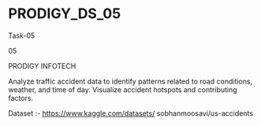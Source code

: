 # PRODIGY_DS_05
Task-05


05

PRODIGY INFOTECH

Analyze traffic accident data to identify patterns related
to road conditions, weather, and time of day. Visualize
accident hotspots and contributing factors.


Dataset :- https://www.kaggle.com/datasets/
sobhanmoosavi/us-accidents
